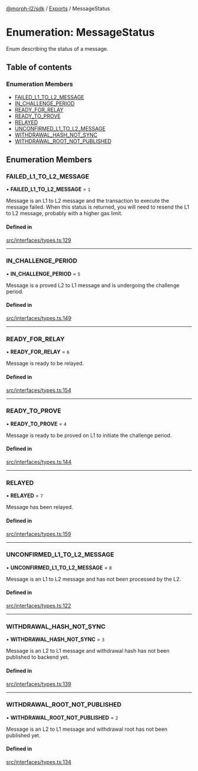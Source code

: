 [@morph-l2/sdk](../intro.md) / [Exports](../modules) / MessageStatus

# Enumeration: MessageStatus

Enum describing the status of a message.

## Table of contents

### Enumeration Members

- [FAILED\_L1\_TO\_L2\_MESSAGE](MessageStatus#failed_l1_to_l2_message)
- [IN\_CHALLENGE\_PERIOD](MessageStatus#in_challenge_period)
- [READY\_FOR\_RELAY](MessageStatus#ready_for_relay)
- [READY\_TO\_PROVE](MessageStatus#ready_to_prove)
- [RELAYED](MessageStatus#relayed)
- [UNCONFIRMED\_L1\_TO\_L2\_MESSAGE](MessageStatus#unconfirmed_l1_to_l2_message)
- [WITHDRAWAL\_HASH\_NOT\_SYNC](MessageStatus#withdrawal_hash_not_sync)
- [WITHDRAWAL\_ROOT\_NOT\_PUBLISHED](MessageStatus#withdrawal_root_not_published)

## Enumeration Members

### FAILED\_L1\_TO\_L2\_MESSAGE

• **FAILED\_L1\_TO\_L2\_MESSAGE** \= ``1``

Message is an L1 to L2 message and the transaction to execute the message failed.
When this status is returned, you will need to resend the L1 to L2 message, probably with a
higher gas limit.

#### Defined in

[src/interfaces/types.ts:129](https://github.com/morph-l2/sdk/tree/97c4394/src/interfaces/types.ts#L129)

___

### IN\_CHALLENGE\_PERIOD

• **IN\_CHALLENGE\_PERIOD** \= ``5``

Message is a proved L2 to L1 message and is undergoing the challenge period.

#### Defined in

[src/interfaces/types.ts:149](https://github.com/morph-l2/sdk/tree/97c4394/src/interfaces/types.ts#L149)

___

### READY\_FOR\_RELAY

• **READY\_FOR\_RELAY** \= ``6``

Message is ready to be relayed.

#### Defined in

[src/interfaces/types.ts:154](https://github.com/morph-l2/sdk/tree/97c4394/src/interfaces/types.ts#L154)

___

### READY\_TO\_PROVE

• **READY\_TO\_PROVE** \= ``4``

Message is ready to be proved on L1 to initiate the challenge period.

#### Defined in

[src/interfaces/types.ts:144](https://github.com/morph-l2/sdk/tree/97c4394/src/interfaces/types.ts#L144)

___

### RELAYED

• **RELAYED** \= ``7``

Message has been relayed.

#### Defined in

[src/interfaces/types.ts:159](https://github.com/morph-l2/sdk/tree/97c4394/src/interfaces/types.ts#L159)

___

### UNCONFIRMED\_L1\_TO\_L2\_MESSAGE

• **UNCONFIRMED\_L1\_TO\_L2\_MESSAGE** \= ``0``

Message is an L1 to L2 message and has not been processed by the L2.

#### Defined in

[src/interfaces/types.ts:122](https://github.com/morph-l2/sdk/tree/97c4394/src/interfaces/types.ts#L122)

___

### WITHDRAWAL\_HASH\_NOT\_SYNC

• **WITHDRAWAL\_HASH\_NOT\_SYNC** \= ``3``

Message is an L2 to L1 message and withdrawal hash has not been published to backend yet.

#### Defined in

[src/interfaces/types.ts:139](https://github.com/morph-l2/sdk/tree/97c4394/src/interfaces/types.ts#L139)

___

### WITHDRAWAL\_ROOT\_NOT\_PUBLISHED

• **WITHDRAWAL\_ROOT\_NOT\_PUBLISHED** \= ``2``

Message is an L2 to L1 message and withdrawal root has not been published yet.

#### Defined in

[src/interfaces/types.ts:134](https://github.com/morph-l2/sdk/tree/97c4394/src/interfaces/types.ts#L134)
